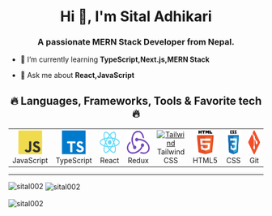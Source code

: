 <h1 align="center">Hi 👋, I'm Sital Adhikari</h1>
<h3 align="center">A passionate MERN Stack Developer from Nepal.</h3>


- 🌱 I’m currently learning **TypeScript,Next.js,MERN Stack**

- 💬 Ask me about **React,JavaScript**





<h2 align="center">🔥 Languages, Frameworks, Tools & Favorite tech 🔥</h2>

<table align="center">
  <tr>
    <td align="center" width="96">
      <a target="_blank"  href="https://www.javascript.com/">
        <img src="https://raw.githubusercontent.com/devicons/devicon/master/icons/javascript/javascript-original.svg" width="48" height="48" alt="JavaScript" />
      </a>
      <br>JavaScript
    </td>
    <td align="center" width="96">
      <a href="https://en.wikipedia.org/wiki/C_(programming_language)" target="_blank" >
        <img src="https://raw.githubusercontent.com/devicons/devicon/master/icons/typescript/typescript-original.svg" width="48" height="48" alt="c" />
      </a>
      <br>TypeScript
    </td>
    <td align="center" width="96">
      <a target="_blank"  href="https://reactjs.org/" >
        <img src="https://raw.githubusercontent.com/devicons/devicon/master/icons/react/react-original.svg" width="48" height="48" alt="React" />
      </a>
      <br>React
    </td>
    <td align="center" width="96">
      <a target="_blank"  href="https://redux.js.org/" >
        <img src="https://raw.githubusercontent.com/devicons/devicon/master/icons/redux/redux-original.svg" width="48" height="48" alt="redux" />
      </a>
      <br>Redux
    </td>
    <td align="center" width="96">
      <a target="_blank"  href="https://tailwindcss.com/">
        <img src="https://raw.githubusercontent.com/Utkarsh1504/devicon/master/icons/tailwindcss/tailwindcss-plain.svg" width="48" height="48" alt="Tailwind" />
      </a>
      <br>Tailwind CSS
    </td>
    <td align="center" width="96"> 
      <a target="_blank"  href="https://developer.mozilla.org/en-US/docs/Glossary/HTML5" >
        <img src="https://raw.githubusercontent.com/devicons/devicon/master/icons/html5/html5-original-wordmark.svg" width="48" height="48" alt="html" />
      </a>
      <br>HTML5
    </td>
    <td align="center"  width="96">
      <a target="_blank"  href="https://developer.mozilla.org/en-US/docs/Web/CSS">
        <img src="https://raw.githubusercontent.com/devicons/devicon/master/icons/css3/css3-original-wordmark.svg" width="48" height="48" alt="css" />
      </a>
      <br>CSS
    </td>
    <td align="center" width="96">
      <a target="_blank"  href="https://git-scm.com/" >
        <img src="https://raw.githubusercontent.com/devicons/devicon/master/icons/git/git-original.svg" width="48" height="48" alt="git" />
      </a>
      <br>Git
    </td>
  </tr>
</table>

<hr>

<p><img align="left" src="https://github-readme-stats.vercel.app/api/top-langs?username=sital002&show_icons=true&locale=en&layout=compact" alt="sital002" /></p> 

<p>&nbsp;<img align="center" src="https://github-readme-stats.vercel.app/api?username=sital002&show_icons=true&locale=en" alt="sital002" /></p>

<p><img align="center" src="https://github-readme-streak-stats.herokuapp.com/?user=sital002&" alt="sital002" /></p>
